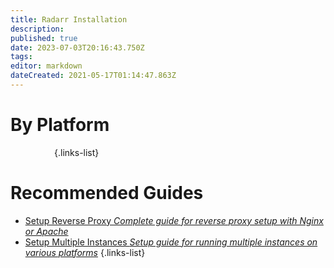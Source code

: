 ```yaml
---
title: Radarr Installation
description: 
published: true
date: 2023-07-03T20:16:43.750Z
tags: 
editor: markdown
dateCreated: 2021-05-17T01:14:47.863Z
---
```


# By Platform
[<i class="fab fa-windows" style="font-size: 3em;"></i>](/radarr/installation/windows)&emsp;[<i class="fab fa-linux" style="font-size: 3em;"></i>](/radarr/installation/linux)&emsp;[<i class="fab fa-apple" style="font-size: 3em;"></i>](/radarr/installation/macos)&emsp;[<i class="fab fa-freebsd" style="font-size: 3em;"></i>](/radarr/installation/freebsd)&emsp;[<i class="fab fa-docker" style="font-size: 3em;"></i>](/radarr/installation/docker)&emsp;{.links-list}

# Recommended Guides
- [Setup Reverse Proxy *Complete guide for reverse proxy setup with Nginx or Apache*](/radarr/installation/reverse-proxy)
- [Setup Multiple Instances *Setup guide for running multiple instances on various platforms*](/radarr/installation/multiple-instances)
{.links-list}
